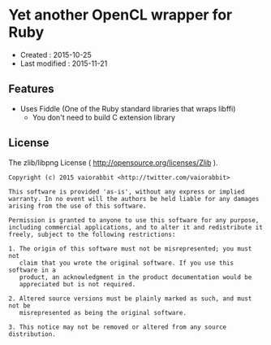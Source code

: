 <!-- -*- mode:markdown; coding:utf-8; -*- -->

# Yet another OpenCL wrapper for Ruby #

*   Created : 2015-10-25
*   Last modified : 2015-11-21


## Features ##

*   Uses Fiddle (One of the Ruby standard libraries that wraps libffi)
	*   You don't need to build C extension library

## License ##

The zlib/libpng License ( http://opensource.org/licenses/Zlib ).

    Copyright (c) 2015 vaiorabbit <http://twitter.com/vaiorabbit>

    This software is provided 'as-is', without any express or implied
    warranty. In no event will the authors be held liable for any damages
    arising from the use of this software.

    Permission is granted to anyone to use this software for any purpose,
    including commercial applications, and to alter it and redistribute it
    freely, subject to the following restrictions:

    1. The origin of this software must not be misrepresented; you must not
       claim that you wrote the original software. If you use this software in a
       product, an acknowledgment in the product documentation would be
       appreciated but is not required.

    2. Altered source versions must be plainly marked as such, and must not be
       misrepresented as being the original software.

    3. This notice may not be removed or altered from any source distribution.
